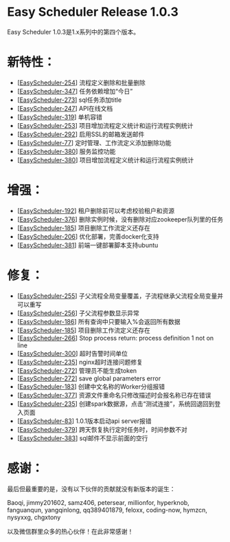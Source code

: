 Easy Scheduler Release 1.0.3
===
Easy Scheduler 1.0.3是1.x系列中的第四个版本。

新特性：
===
- [[EasyScheduler-254](https://github.com/analysys/EasyScheduler/issues/254)] 流程定义删除和批量删除
- [[EasyScheduler-347](https://github.com/analysys/EasyScheduler/issues/347)] 任务依赖增加“今日”
- [[EasyScheduler-273](https://github.com/analysys/EasyScheduler/issues/273)] sql任务添加title
- [[EasyScheduler-247](https://github.com/analysys/EasyScheduler/issues/247)] API在线文档
- [[EasyScheduler-319](https://github.com/analysys/EasyScheduler/issues/319)] 单机容错
- [[EasyScheduler-253](https://github.com/analysys/EasyScheduler/issues/253)] 项目增加流程定义统计和运行流程实例统计
- [[EasyScheduler-292](https://github.com/analysys/EasyScheduler/issues/292)] 启用SSL的邮箱发送邮件
- [[EasyScheduler-77](https://github.com/analysys/EasyScheduler/issues/77)] 定时管理、工作流定义添加删除功能
- [[EasyScheduler-380](https://github.com/analysys/EasyScheduler/issues/380)] 服务监控功能
- [[EasyScheduler-380](https://github.com/analysys/EasyScheduler/issues/382)] 项目增加流程定义统计和运行流程实例统计

增强：
===
- [[EasyScheduler-192](https://github.com/analysys/EasyScheduler/issues/192)] 租户删除前可以考虑校验租户和资源
- [[EasyScheduler-376](https://github.com/analysys/EasyScheduler/issues/294)] 删除实例时候，没有删除对应zookeeper队列里的任务
- [[EasyScheduler-185](https://github.com/analysys/EasyScheduler/issues/185)] 项目删除工作流定义还存在
- [[EasyScheduler-206](https://github.com/analysys/EasyScheduler/issues/206)] 优化部署，完善docker化支持
- [[EasyScheduler-381](https://github.com/analysys/EasyScheduler/issues/381)] 前端一键部署脚本支持ubuntu

修复：
===
- [[EasyScheduler-255](https://github.com/analysys/EasyScheduler/issues/255)] 子父流程全局变量覆盖，子流程继承父流程全局变量并可以重写
- [[EasyScheduler-256](https://github.com/analysys/EasyScheduler/issues/256)] 子父流程参数显示异常
- [[EasyScheduler-186](https://github.com/analysys/EasyScheduler/issues/186)] 所有查询中只要输入%会返回所有数据
- [[EasyScheduler-185](https://github.com/analysys/EasyScheduler/issues/185)] 项目删除工作流定义还存在
- [[EasyScheduler-266](https://github.com/analysys/EasyScheduler/issues/266)] Stop process return: process definition 1 not on line 
- [[EasyScheduler-300](https://github.com/analysys/EasyScheduler/issues/300)] 超时告警时间单位
- [[EasyScheduler-235](https://github.com/analysys/EasyScheduler/issues/235)] nginx超时连接问题修复
- [[EasyScheduler-272](https://github.com/analysys/EasyScheduler/issues/272)] 管理员不能生成token
- [[EasyScheduler-272](https://github.com/analysys/EasyScheduler/issues/277)] save global parameters error
- [[EasyScheduler-183](https://github.com/analysys/EasyScheduler/issues/183)] 创建中文名称的Worker分组报错
- [[EasyScheduler-377](https://github.com/analysys/EasyScheduler/issues/377)] 资源文件重命名只修改描述时会报名称已存在错误
- [[EasyScheduler-235](https://github.com/analysys/EasyScheduler/issues/235)] 创建spark数据源，点击“测试连接”，系统回退回到登入页面
- [[EasyScheduler-83](https://github.com/analysys/EasyScheduler/issues/83)] 1.0.1版本启动api server报错
- [[EasyScheduler-379](https://github.com/analysys/EasyScheduler/issues/379)] 跨天恢复执行定时任务时，时间参数不对
- [[EasyScheduler-383](https://github.com/analysys/EasyScheduler/issues/383)] sql邮件不显示前面的空行


感谢：
===
最后但最重要的是，没有以下伙伴的贡献就没有新版本的诞生：

Baoqi, jimmy201602, samz406, petersear, millionfor, hyperknob, fanguanqun, yangqinlong, qq389401879, 
feloxx, coding-now, hymzcn, nysyxxg, chgxtony 

以及微信群里众多的热心伙伴！在此非常感谢！

